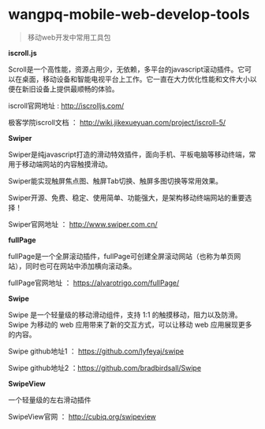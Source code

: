 # wangpq-mobile-web-develop-tools
> 移动web开发中常用工具包

**iscroll.js**

Scroll是一个高性能，资源占用少，无依赖，多平台的javascript滚动插件。它可以在桌面，移动设备和智能电视平台上工作。它一直在大力优化性能和文件大小以便在新旧设备上提供最顺畅的体验。

iscroll官网地址 : http://iscrolljs.com/

极客学院iscroll文档 ： http://wiki.jikexueyuan.com/project/iscroll-5/

 
 **Swiper**
 
Swiper是纯javascript打造的滑动特效插件，面向手机、平板电脑等移动终端，常用于移动端网站的内容触摸滑动。

Swiper能实现触屏焦点图、触屏Tab切换、触屏多图切换等常用效果。

Swiper开源、免费、稳定、使用简单、功能强大，是架构移动终端网站的重要选择！

Swiper官网地址 ： http://www.swiper.com.cn/
 
 
**fullPage**

fullPage是一个全屏滚动插件，fullPage可创建全屏滚动网站（也称为单页网站），同时也可在网站中添加横向滚动条。

fullPage官网地址 ： https://alvarotrigo.com/fullPage/
  
  
**Swipe**

Swipe 是一个轻量级的移动滑动组件，支持 1:1 的触摸移动，阻力以及防滑。Swipe 为移动的 web 应用带来了新的交互方式，可以让移动 web 应用展现更多的内容。

Swipe github地址1 ： https://github.com/lyfeyaj/swipe 

Swipe github地址2 ：https://github.com/bradbirdsall/Swipe 
  
  
**SwipeView**

一个轻量级的左右滑动插件
  
SwipeView官网 ：  http://cubiq.org/swipeview
  

